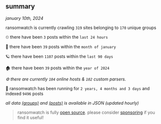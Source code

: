 
## summary
_january 10th, 2024_

ransomwatch is currently crawling `319` sites belonging to `170` unique groups

⏲ there have been `3` posts within the `last 24 hours`

🦈 there have been `39` posts within the `month of january`

🪐 there have been `1107` posts within the `last 90 days`

🏚 there have been `39` posts within the `year of 2024`

_⚙️ there are currently `104` online hosts & `102` custom parsers._

🦕 ransomwatch has been running for `2 years, 4 months and 3 days` and indexed `9496` posts

_all data  [(groups)](http://ransomwhat.telemetry.ltd/groups) and [(posts)](http://ransomwhat.telemetry.ltd/posts) is available in JSON (updated hourly)_

> ransomwatch is fully [open source](https://github.com/joshhighet/ransomwatch#ransomwatch--). please consider [sponsoring](https://github.com/sponsors/joshhighet) if you find it useful!
